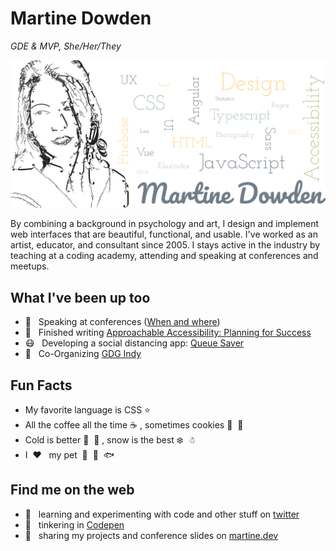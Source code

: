 # Martine Dowden

*GDE & MVP, She/Her/They*

![avatar and list of skills: UX, CSS, UI, UX, HTML, JavaScript, Typescript, Sass, Less, Design, Accessibility, Illustrator, Photography, XSLT, XPath, Vue, React, Regex, Statistics](https://raw.githubusercontent.com/martine-dowden/martine-dowden/master/img/portrait.png)

By combining a background in psychology and art, I design and implement web interfaces that are beautiful, functional, and usable. I've worked as an artist, educator, and consultant since 2005. I stays active in the industry by teaching at a coding academy, attending and speaking at conferences and meetups.

## What I've been up too

- 💬 &nbsp; Speaking at conferences ([When and where](https://martine-dowden.github.io/portfolio/speaking))
- 📖 &nbsp; Finished writing [Approachable Accessibility: Planning for Success](https://www.apress.com/gp/book/9781484248805)
- 😷 &nbsp; Developing a social distancing app: [Queue Saver](https://queuesaver.com/)
- 📡 &nbsp; Co-Organizing [GDG Indy](https://www.meetup.com/gdg-indy/)

## Fun Facts

- My favorite language is CSS ⭐
- All the coffee all the time ☕ , sometimes cookies 🍪 &nbsp;🍪
- Cold is better 🍂 &nbsp;🎃 , snow is the best ❄️ &nbsp;☃
- I &nbsp;❤️ &nbsp; my pet &nbsp;🐠 &nbsp;🐡 &nbsp;🐟

## Find me on the web

- 🔬 &nbsp; learning and experimenting with code and other stuff on [twitter](https://twitter.com/Martine_Dowden)
- 🔨 &nbsp; tinkering in [Codepen](https://codepen.io/martine-dowden)
- 📓 &nbsp; sharing my projects and conference slides on [martine.dev](http://martine.dev/)

